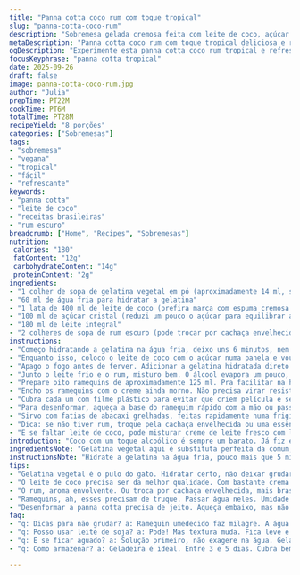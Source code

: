 ```yaml
---
title: "Panna cotta coco rum com toque tropical"
slug: "panna-cotta-coco-rum"
description: "Sobremesa gelada cremosa feita com leite de coco, açúcar levemente ajustado, uma gelatina vegetal substituta da comum e pitada de rum escuro. Receita sem glúten, sem ovos e sem castanhas, ideal pra quem quer algo refrescante mas com personalidade. A textura deve ficar firme mas delicada, derretendo na boca. O aroma do rum junto ao coco deixa o prato com aquele quê caribenho, quase um convite pro verão. Fácil de montar, só cuidado pra não exagerar na gelatina. Pode ser servida com frutas grelhadas, o que traz contraste entre cálido e gelado, doce e ácido. Simples e cheia de sabor, com truques pra evitar que grude no ramequim."
metaDescription: "Panna cotta coco rum com toque tropical deliciosa e refrescante para o verão"
ogDescription: "Experimente esta panna cotta coco rum tropical e refrescante. Ideal pra aquecer os dias quentes"
focusKeyphrase: "panna cotta tropical"
date: 2025-09-26
draft: false
image: panna-cotta-coco-rum.jpg
author: "Julia"
prepTime: PT22M
cookTime: PT6M
totalTime: PT28M
recipeYield: "8 porções"
categories: ["Sobremesas"]
tags:
- "sobremesa"
- "vegana"
- "tropical"
- "fácil"
- "refrescante"
keywords:
- "panna cotta"
- "leite de coco"
- "receitas brasileiras"
- "rum escuro"
breadcrumb: ["Home", "Recipes", "Sobremesas"]
nutrition: 
 calories: "180"
 fatContent: "12g"
 carbohydrateContent: "14g"
 proteinContent: "2g"
ingredients:
- "1 colher de sopa de gelatina vegetal em pó (aproximadamente 14 ml, substitui a gelatina comum)"
- "60 ml de água fria para hidratar a gelatina"
- "1 lata de 400 ml de leite de coco (prefira marca com espuma cremosa no topo)"
- "100 ml de açúcar cristal (reduzi um pouco o açúcar para equilibrar a doçura do coco)"
- "180 ml de leite integral"
- "2 colheres de sopa de rum escuro (pode trocar por cachaça envelhecida para um toque mais brasileiro)"
instructions:
- "Começo hidratando a gelatina na água fria, deixo uns 6 minutos, nem mais que isso. A gelatina vegetal pode demorar um pouco mais pra absorver, então fique atento pra não deixar que empelote."
- "Enquanto isso, coloco o leite de coco com o açúcar numa panela e vou aquecendo em fogo médio-baixo, mexendo suavemente até o açúcar sumir. Esse barulhinho de açúcar derretendo e o cheiro do coco mostrando, é hora de atenção."
- "Apago o fogo antes de ferver. Adicionar a gelatina hidratada direto na mistura quente, mexer com um fouet pra garantir que ela dissolva completamente. Se sobrar grumo, a textura final vira pastosa e nada agradável."
- "Junto o leite frio e o rum, misturo bem. O álcool evapora um pouco, mas mantém o aroma, então cuidado pra não exagerar e ficar muito intenso."
- "Prepare oito ramequins de aproximadamente 125 ml. Pra facilitar na hora de desenformar, dou uma passada rápida neles com a lateral molhada em água fria. Escorro rápido mas sem secar, uma leve umidade ajuda a desgrudar depois."
- "Encho os ramequins com o creme ainda morno. Não precisa virar resistente imediatamente."
- "Cubra cada um com filme plástico para evitar que criem película e secura na superfície. Deixo gelar por pelo menos 3h30min, mas o importante é que fique firme, o toque na lateral deve confirmar."
- "Para desenformar, aqueça a base do ramequim rápido com a mão ou passando com cuidado uma faca fina ao redor para soltar sem quebrar. Se raspar a sobremesa, perde a delicadeza."
- "Sirvo com fatias de abacaxi grelhadas, feitas rapidamente numa frigideira com um fio de leite de coco pra dar aquele caramelizado leve e sabor extra. O contraste do quente e doce com frio e cremoso vira um jogo sensorial."
- "Dica: se não tiver rum, troque pela cachaça envelhecida ou uma essência de baunilha boa. Se usar gelatina comum, veja a quantidade na embalagem, o vegetal é mais volumoso e precisa de mais tempo pra hidratar."
- "E se faltar leite de coco, pode misturar creme de leite fresco com leite integral, mas perde aquela vibe mais tropical."
introduction: "Coco com um toque alcoólico é sempre um barato. Já fiz essa panna cotta várias vezes, principalmente pro calorzão quando a cozinha pede algo leve e ao mesmo tempo suculento. O segredo é hidratar direitinho a gelatina, não deixar passar do quente no leite de coco pra não perder sabor. O rum entra quase como tempero, e o abacaxi grelhado traz aquele toque que parece festa na boca. Se experimentar trocar o rum pela cachaça, fica algo evidentemente mais brazuca, meio que caipira chique. Nada de pressa na geladeira, textura firme é essencial, mas se deixar demais pode secar, daí o plástico ajuda a evitar. Já vi gente reclamar que fica grumoso ou aguado, é sinal de gelatina mal dissolvida ou excesso de líquido. Fique ligado no toque com o dedo para saber quando desenformar."
ingredientsNote: "Gelatina vegetal aqui é substituta perfeita da comum, mas a gelatina em folha pode ser usada adaptando a quantidade. Achei que o leite de coco em lata traz mais corpo e sabor do que as versões prontas em caixinha. Açúcar reduzi pra balancear a doçura do coco natural. Rum pode ser substituído por outro destilado escuro, mas evite doses maiores pra não dominar o sabor. Leite integral ajuda a deixar a panna cotta mais macia e cremosa, poderia usar leite de amêndoas pra versão vegana, mas aí ajuste a gelatina também. Se trocar o abacaxi por manga grelhada, funciona também. A textura ideal tem que aguentar uma colherada sem desmanchar, mas não ficar pesada ou gelatinosa demais."
instructionsNote: "Hidrate a gelatina na água fria, pouco mais que 5 minutos, até notar a gelatina inchada e gelatinosa, mas sem grumos. Aqueça o leite de coco com açúcar até perceber o açúcar totalmente dissolvido, não deixe ferver, o calor forte muda aroma. Incorporar a gelatina neste ponto é fundamental, mexa energicamente pra evitar grumos. A temperatura do leite e rum juntos deve estar morna, assim você preserva a integridade da gelatina e o sabor do destilado. Ramequins úmidos ajudam a soltar a panna cotta depois de firme, é um truque de cozinha velha. Tempo na geladeira depende do seu refrigerador; o toque firme nas paredes do ramequim diz tudo. Para desenformar, aqueça levemente a base com as mãos ou passando a lateral de uma faca sem raspar. O combo final com abacaxi grelhado confere um jogo de texturas que eleva o pratinho - quente junto do gelado, doce junto de ácido, cremoso e crocante."
tips:
- "Gelatina vegetal é o pulo do gato. Hidratar certo, não deixar grudar. Se não tiver, gelatina em folha dá certo também — só ajusta a quantidade. Gelatina com bolinhas não é boa. Fica com textura errada."
- "O leite de coco precisa ser da melhor qualidade. Com bastante crema no topo. Aquece devagar. Não deixa ferver, ah, comida não gosta de calor extremo. Erro comum é deixar cozinhar demais. Mistura do leite e do açúcar deve ser sutil como um sussurro."
- "O rum, aroma envolvente. Ou troca por cachaça envelhecida, mais brasileira. Cuidado, álcool evapora. Não quer que fique forte. Sabores devem dançar suavemente. Abacaxi gela e grelha. Duas texturas que vão bem juntas."
- "Ramequins, ah, esses precisam de truque. Passar água neles. Umidade ajuda a soltar. Outro truque, filme plástico em cima antes de ir pro frio. Evita película dura e seca. Tempo na geladeira? Depende do seu refrigerador."
- "Desenformar a panna cotta precisa de jeito. Aqueça embaixo, mas não arranha. Um delicado toque nessa parte. Se ficar grumos, é sinal de gelatina não dissolvida. Toque rápido pra saber. E não apresse. Respeite o tempo da geladeira."
faq:
- "q: Dicas para não grudar? a: Ramequin umedecido faz milagre. A água ajuda a desgrudar. Aqueça leve. Olhe com atenção. Gelatina não pode grudar. Se caldo demais, pode dar problema. A mistura fria e quente também precisa estar equilibrada."
- "q: Posso usar leite de soja? a: Pode! Mas textura muda. Fica leve e diferente. Use gelatina comum, mas siga a quantidade na embalagem. Leite de amêndoas? Ok, mas muda o sabor. Notas bem sutis, deixe claro que cada substituição vai afetar."
- "q: E se ficar aguado? a: Solução primeiro, não exagere na água. Gelatina tem que durar. O segredo está no ponto. A textura precisa ser firme. Se não ficar, pode ser o tempo ou a temperatura."
- "q: Como armazenar? a: Geladeira é ideal. Entre 3 e 5 dias. Cubra bem, película faz diferença. Se estragar, odor faz saber. Se não comer logo, gela bem. Mas cuidado, não deixar por muito tempo. Sabe, uma hora é bom."

---
```

